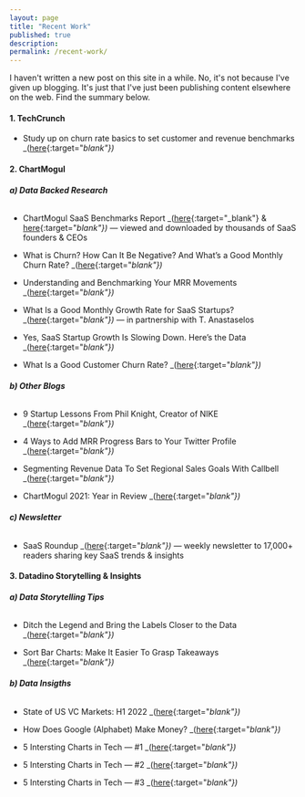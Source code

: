 ```yaml
---
layout: page
title: "Recent Work"
published: true
description: 
permalink: /recent-work/
---
```


I haven't written a new post on this site in a while. No, it's not because I've given up blogging. It's just that I've just been publishing content elsewhere on the web. Find the summary below.

#### **1. TechCrunch**

- Study up on churn rate basics to set customer and revenue benchmarks _([here](https://techcrunch.com/2022/04/20/study-up-on-churn-rate-basics-to-set-customer-and-revenue-benchmarks/){:target="_blank"})_


#### **2. ChartMogul**

###### **a) Data Backed Research**

- ChartMogul SaaS Benchmarks Report _([here](https://chartmogul.com/saas-benchmarks-report/){:target="_blank"} & [here](https://twitter.com/heysidjain/status/1531550998342287362){:target="_blank"})_ — viewed and downloaded by thousands of SaaS founders & CEOs

- What is Churn? How Can It Be Negative? And What’s a Good Monthly Churn Rate? _([here](https://chartmogul.com/blog/churn-basics-and-benchmarks/){:target="_blank"})_

- Understanding and Benchmarking Your MRR Movements _([here](https://chartmogul.com/blog/understanding-mrr-movements/){:target="_blank"})_

- What Is a Good Monthly Growth Rate for SaaS Startups? _([here](https://chartmogul.com/blog/good-monthly-growth-rate/){:target="_blank"})_ — in partnership with T. Anastaselos

- Yes, SaaS Startup Growth Is Slowing Down. Here’s the Data _([here](https://chartmogul.com/blog/slowing-startup-growth/){:target="_blank"})_

- What Is a Good Customer Churn Rate? _([here](https://chartmogul.com/blog/good-customer-churn-rate/){:target="_blank"})_

###### **b) Other Blogs**

- 9 Startup Lessons From Phil Knight, Creator of NIKE _([here](https://chartmogul.com/blog/startup-lessons-from-nike/){:target="_blank"})_

- 4 Ways to Add MRR Progress Bars to Your Twitter Profile _([here](https://chartmogul.com/blog/twitter-mrr-bars/){:target="_blank"})_

- Segmenting Revenue Data To Set Regional Sales Goals With Callbell _([here](https://chartmogul.com/blog/setting-goals-callbell/){:target="_blank"})_

- ChartMogul 2021: Year in Review _([here](https://chartmogul.com/blog/2021-in-review/){:target="_blank"})_

###### **c) Newsletter**

- SaaS Roundup _([here](https://chartmogul.com/resources/saas-roundup/){:target="_blank"})_ — weekly newsletter to 17,000+ readers sharing key SaaS trends & insights


#### **3. Datadino Storytelling & Insights**


###### **a) Data Storytelling Tips**

- Ditch the Legend and Bring the Labels Closer to the Data _([here](https://datadino.substack.com/p/ditch-the-legend-and-bring-the-labels){:target="_blank"})_

- Sort Bar Charts: Make It Easier To Grasp Takeaways _([here](https://datadino.substack.com/p/sort-bar-charts){:target="_blank"})_


###### **b) Data Insigths**


- State of US VC Markets: H1 2022 _([here](https://www.linkedin.com/posts/heysidjain_datadino-issue-1-state-of-us-vc-markets-activity-6957030378469519360-xKbb?utm_source=linkedin_share&utm_medium=member_desktop_web){:target="_blank"})_

- How Does Google (Alphabet) Make Money? _([here](https://www.linkedin.com/posts/heysidjain_how-does-google-make-money-activity-6885839580738682880-RoBG?utm_source=linkedin_share&utm_medium=member_desktop_web){:target="_blank"})_

- 5 Intersting Charts in Tech — #1 _([here](https://www.linkedin.com/posts/heysidjain_5-interesting-charts-in-tech-this-week-activity-6878226221713408000-dgLN?utm_source=linkedin_share&utm_medium=member_desktop_web){:target="_blank"})_

- 5 Intersting Charts in Tech — #2 _([here](https://www.linkedin.com/posts/heysidjain_5-interesting-charts-in-tech-this-week-activity-6880767708074524672-XMl3?utm_source=linkedin_share&utm_medium=member_desktop_web){:target="_blank"})_

- 5 Intersting Charts in Tech — #3 _([here](https://www.linkedin.com/posts/heysidjain_5-interesting-charts-in-tech-this-week-activity-6883313792000782336-JRdC?utm_source=linkedin_share&utm_medium=member_desktop_web){:target="_blank"})_
